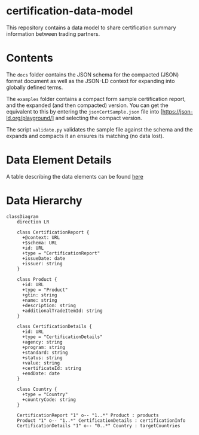 # certification-data-model

This repository contains a data model to share certification summary information between trading partners.

# Contents

The ```docs``` folder contains the JSON schema for the compacted (JSON) format document as well as the JSON-LD context for
expanding into globally defined terms.

The ```examples``` folder contains a compact form sample certification report, and the expanded (and then compacted)
version. You can get the equivalent to this by entering the ```jsonCertSample.json``` file into [https://json-ld.org/playground/]
and selecting the compact version.

The script ```validate.py``` validates the sample file against the schema and the expands and compacts it an ensures
its matching (no data lost).


# Data Element Details

A table describing the data elements can be found [here](https://gs1us-technology.github.io/certification-data-model/data_details.html)

# Data Hierarchy

```mermaid
classDiagram
    direction LR

    class CertificationReport {
      +@context: URL
      +$schema: URL
      +id: URL
      +type = "CertificationReport"
      +issueDate: date
      +issuer: string
    }

    class Product {
      +id: URL
      +type = "Product"
      +gtin: string
      +name: string
      +description: string
      +additionalTradeItemId: string
    }

    class CertificationDetails {
      +id: URL
      +type = "CertificationDetails"
      +agency: string
      +program: string
      +standard: string
      +status: string
      +value: string
      +certificateId: string
      +endDate: date
    }

    class Country {
      +type = "Country"
      +countryCode: string
    }

    CertificationReport "1" o-- "1..*" Product : products
    Product "1" o-- "1..*" CertificationDetails : certificationInfo
    CertificationDetails "1" o-- "0..*" Country : targetCountries
```
